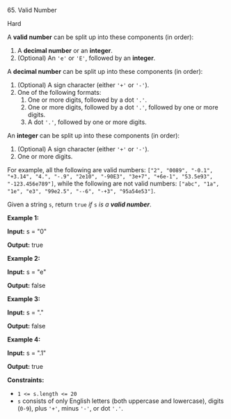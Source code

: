 ﻿65\. Valid Number

Hard

A **valid number** can be split up into these components (in order):

1.  A **decimal number** or an **integer**.
2.  (Optional) An `'e'` or `'E'`, followed by an **integer**.

A **decimal number** can be split up into these components (in order):

1.  (Optional) A sign character (either `'+'` or `'-'`).
2.  One of the following formats:
    1.  One or more digits, followed by a dot `'.'`.
    2.  One or more digits, followed by a dot `'.'`, followed by one or more digits.
    3.  A dot `'.'`, followed by one or more digits.

An **integer** can be split up into these components (in order):

1.  (Optional) A sign character (either `'+'` or `'-'`).
2.  One or more digits.

For example, all the following are valid numbers: `["2", "0089", "-0.1", "+3.14", "4.", "-.9", "2e10", "-90E3", "3e+7", "+6e-1", "53.5e93", "-123.456e789"]`, while the following are not valid numbers: `["abc", "1a", "1e", "e3", "99e2.5", "--6", "-+3", "95a54e53"]`.

Given a string `s`, return `true` _if_ `s` _is a **valid number**_.

**Example 1:**

**Input:** s = "0"

**Output:** true 

**Example 2:**

**Input:** s = "e"

**Output:** false 

**Example 3:**

**Input:** s = "."

**Output:** false 

**Example 4:**

**Input:** s = ".1"

**Output:** true 

**Constraints:**

*   `1 <= s.length <= 20`
*   `s` consists of only English letters (both uppercase and lowercase), digits (`0-9`), plus `'+'`, minus `'-'`, or dot `'.'`.